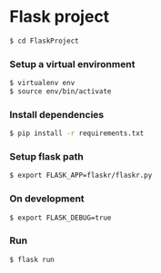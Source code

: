 # Flask project

```sh
$ cd FlaskProject
```

### Setup a virtual environment 
```sh
$ virtualenv env
$ source env/bin/activate
```

### Install dependencies
```sh
$ pip install -r requirements.txt
```

### Setup flask path
```sh
$ export FLASK_APP=flaskr/flaskr.py
```

### On development
```sh
$ export FLASK_DEBUG=true
```

### Run
```sh
$ flask run
```